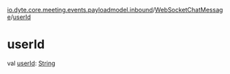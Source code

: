 [io.dyte.core.meeting.events.payloadmodel.inbound](../index.md)/[WebSocketChatMessage](index.md)/[userId](user-id.md)

# userId


val [userId](user-id.md): [String](https://kotlinlang.org/api/latest/jvm/stdlib/kotlin/-string/index.html)

